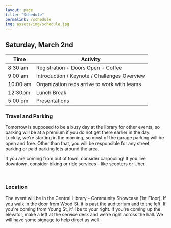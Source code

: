 ```yaml
---
layout: page
title: "Schedule"
permalink: /schedule
img: assets/img/schedule.jpg
---
```


## Saturday, March 2nd
<div class="table-responsive">
	<table class="table">
		<thead>
			<tr>
				<th><strong>Time</strong></th>
				<th><strong>Activity</strong></th>
			</tr>
		</thead>
		<tbody>
			<tr>
				<td>8:30 am</td>
				<td>Registration + Doors Open + Coffee</td>
			</tr>
			<tr>
				<td>9:00 am</td>
				<td>Introduction / Keynote / Challenges Overview</td>
			</tr>
			<tr>
				<td>10:00 am</td>
				<td>Organization reps arrive to work with teams</td>
			</tr>
			<tr>
				<td>12:30pm</td>
				<td>Lunch Break</td>
			</tr>
			<tr>
				<td>5:00 pm</td>
				<td>Presentations</td>
			</tr>
		</tbody>
	</table>
</div>
<section class="section">
	<div class="row">
		<h3>Travel and Parking</h3>
		<p>Tomorrow is supposed to be a busy day at the library for other events, so parking will be at a premium if you do not get there earlier in the day. Luckily, we're starting in the morning, so most of the garage parking will be open and free. Other than that, you will be responsible for any street parking or paid parking lots around the area.</p>
		<p>If you are coming from out of town, consider carpooling! If you live downtown, consider biking or ride services - like scooters or Uber.</p>
		<br>
		<h3>Location</h3>
		<p>The event will be in the Central Library - Community Showcase (1st Floor). If you walk in the door from Wood St, it is past the auditorium and to the left. If you're coming from Young St, it'll be to your right. If you're coming up the elevator, make a left at the service desk and we're right across the hall. We will have some signage to help direct as well.</p>
	</div>
</section>